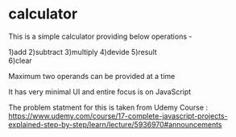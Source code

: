 # calculator
This is a simple calculator providing below operations - 

1)add 
2)subtract 
3)multiply 
4)devide 
5)result  
6)clear

Maximum two operands can be provided at a time 

It has very minimal UI and entire focus is on JavaScript 

The problem statment for this is taken from Udemy Course : https://www.udemy.com/course/17-complete-javascript-projects-explained-step-by-step/learn/lecture/5936970#announcements

